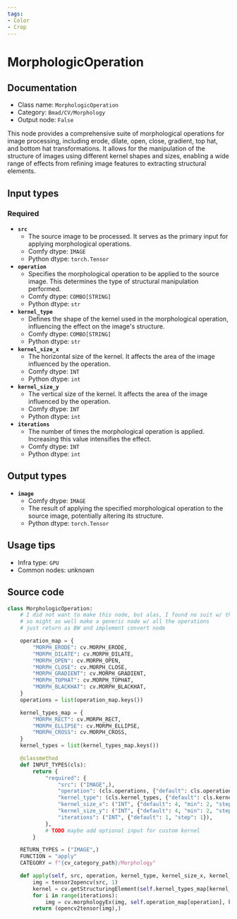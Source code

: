 ```yaml
---
tags:
- Color
- Crop
---
```


# MorphologicOperation
## Documentation
- Class name: `MorphologicOperation`
- Category: `Bmad/CV/Morphology`
- Output node: `False`

This node provides a comprehensive suite of morphological operations for image processing, including erode, dilate, open, close, gradient, top hat, and bottom hat transformations. It allows for the manipulation of the structure of images using different kernel shapes and sizes, enabling a wide range of effects from refining image features to extracting structural elements.
## Input types
### Required
- **`src`**
    - The source image to be processed. It serves as the primary input for applying morphological operations.
    - Comfy dtype: `IMAGE`
    - Python dtype: `torch.Tensor`
- **`operation`**
    - Specifies the morphological operation to be applied to the source image. This determines the type of structural manipulation performed.
    - Comfy dtype: `COMBO[STRING]`
    - Python dtype: `str`
- **`kernel_type`**
    - Defines the shape of the kernel used in the morphological operation, influencing the effect on the image's structure.
    - Comfy dtype: `COMBO[STRING]`
    - Python dtype: `str`
- **`kernel_size_x`**
    - The horizontal size of the kernel. It affects the area of the image influenced by the operation.
    - Comfy dtype: `INT`
    - Python dtype: `int`
- **`kernel_size_y`**
    - The vertical size of the kernel. It affects the area of the image influenced by the operation.
    - Comfy dtype: `INT`
    - Python dtype: `int`
- **`iterations`**
    - The number of times the morphological operation is applied. Increasing this value intensifies the effect.
    - Comfy dtype: `INT`
    - Python dtype: `int`
## Output types
- **`image`**
    - Comfy dtype: `IMAGE`
    - The result of applying the specified morphological operation to the source image, potentially altering its structure.
    - Python dtype: `torch.Tensor`
## Usage tips
- Infra type: `GPU`
- Common nodes: unknown


## Source code
```python
class MorphologicOperation:
    # I did not want to make this node, but alas, I found no suit w/ the top/black hat operation
    # so might as well make a generic node w/ all the operations
    # just return as BW and implement convert node

    operation_map = {
        "MORPH_ERODE": cv.MORPH_ERODE,
        "MORPH_DILATE": cv.MORPH_DILATE,
        "MORPH_OPEN": cv.MORPH_OPEN,
        "MORPH_CLOSE": cv.MORPH_CLOSE,
        "MORPH_GRADIENT": cv.MORPH_GRADIENT,
        "MORPH_TOPHAT": cv.MORPH_TOPHAT,
        "MORPH_BLACKHAT": cv.MORPH_BLACKHAT,
    }
    operations = list(operation_map.keys())

    kernel_types_map = {
        "MORPH_RECT": cv.MORPH_RECT,
        "MORPH_ELLIPSE": cv.MORPH_ELLIPSE,
        "MORPH_CROSS": cv.MORPH_CROSS,
    }
    kernel_types = list(kernel_types_map.keys())

    @classmethod
    def INPUT_TYPES(cls):
        return {
            "required": {
                "src": ("IMAGE",),
                "operation": (cls.operations, {"default": cls.operations[0]}),
                "kernel_type": (cls.kernel_types, {"default": cls.kernel_types[0]}),
                "kernel_size_x": ("INT", {"default": 4, "min": 2, "step": 2}),
                "kernel_size_y": ("INT", {"default": 4, "min": 2, "step": 2}),
                "iterations": ("INT", {"default": 1, "step": 1}),
            },
            # TODO maybe add optional input for custom kernel
        }

    RETURN_TYPES = ("IMAGE",)
    FUNCTION = "apply"
    CATEGORY = f"{cv_category_path}/Morphology"

    def apply(self, src, operation, kernel_type, kernel_size_x, kernel_size_y, iterations):
        img = tensor2opencv(src, 1)
        kernel = cv.getStructuringElement(self.kernel_types_map[kernel_type], (kernel_size_x + 1, kernel_size_y + 1))
        for i in range(iterations):
            img = cv.morphologyEx(img, self.operation_map[operation], kernel)
        return (opencv2tensor(img),)

```
